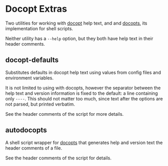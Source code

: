<!--
Documentation Copyright 2025 Erik Heckman
SPDX-License-Identifier: CC0-1.0
-->

# Docopt Extras

Two utilities for working with [docopt](https://docopt.org/) help text, and
and [docopts](https://github.com/docopt/docopts), its implementation for shell
scripts.

Neither utility has a `--help` option, but they both have help text in their
header comments.

## docopt-defaults

Substitutes defaults in docopt help text using values from config files and
environment variables.

It is not limited to using with docopts, however the separator between
the help text and version information is fixed to the default: a line
containing only `----`. This should not matter too much, since text
after the options are not parsed, but printed verbatim.

See the header comments of the script for more details.

## autodocopts

A shell script wrapper for [docopts](https://github.com/docopt/docopts) that
generates help and version text the header comments of a file.

See the header comments of the script for details.
